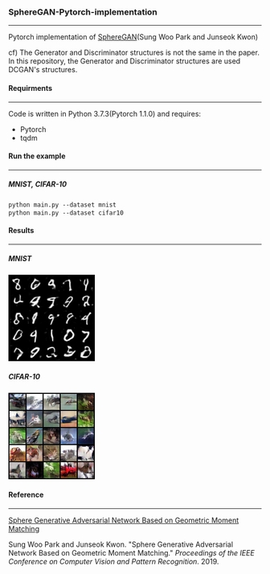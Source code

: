### SphereGAN-Pytorch-implementation

---

Pytorch implementation of [SphereGAN](<http://cau.ac.kr/~jskwon/paper/SphereGAN_CVPR2019.pdf>)(Sung Woo Park and Junseok Kwon)



cf)  The Generator and Discriminator structures is not the same in the paper. In this repository, the Generator and Discriminator structures are used DCGAN's structures.



#### Requirments

---

Code is written in Python 3.7.3(Pytorch 1.1.0) and requires:

- Pytorch
- tqdm



#### Run the example

---

##### MNIST, CIFAR-10

```
python main.py --dataset mnist
python main.py --dataset cifar10
```



#### Results

----

##### MNIST

![mnist_random](experiments\mnist\random.png)



##### CIFAR-10

![cifar10_random](experiments/cifar10/random.png)



#### Reference

---

[Sphere Generative Adversarial Network Based on Geometric Moment Matching](<http://cau.ac.kr/~jskwon/paper/SphereGAN_CVPR2019.pdf>)

Sung Woo Park and Junseok Kwon. "Sphere Generative Adversarial Network Based on Geometric Moment Matching." *Proceedings of the IEEE Conference on Computer Vision and Pattern Recognition*. 2019.
